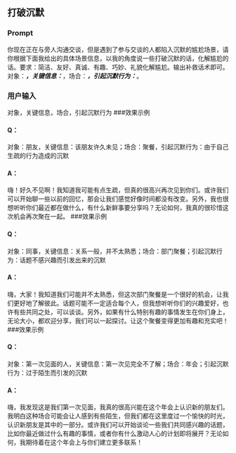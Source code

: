 ## 打破沉默
### Prompt
你现在正在与旁人沟通交谈，但是遇到了参与交谈的人都陷入沉默的尴尬场景，请你根据下面我给出的具体场景信息，以我的角度说一些打破沉默的话，化解尴尬的话。要求：简洁、友好、真诚、有趣、巧妙、礼貌化解尴尬。输出补救话术即可。对象：_____，关键信息：_____，场合：_____，引起沉默行为：_____。
### 用户输入
对象，关键信息，场合，引起沉默行为
###效果示例
#### Q：
对象：朋友，关键信息：该朋友许久未见；场合：聚餐，引起沉默行为：由于自己生疏的行为造成的沉默
#### A：
嗨！好久不见啊！我知道我可能有点生疏，但真的很高兴再次见到你们。或许我们可以开始聊一些以前的回忆，那会让我们感觉好像时间都没有改变。另外，我也很想听听你们最近都在做什么，有什么新鲜事要分享吗？无论如何，我真的很珍惜这次机会再次聚在一起。
###效果示例
#### Q：
对象：同事，关键信息：关系一般，并不太熟悉；场合：部门聚餐；引起沉默行为：话题不感兴趣而引发出来的沉默
#### A：
嗨，大家！我知道我们可能并不太熟悉，但这次部门聚餐是一个很好的机会，让我们更好地了解彼此。话题可能不一定适合每个人，但我想听听你们的兴趣爱好，也许有些共同之处，可以谈谈。另外，如果有什么特别有趣的事情发生在你们身上，无论大小，都欢迎分享，我们可以一起探讨。让这个聚餐变得更加有趣和充实吧！
###效果示例
#### Q：
对象：第一次见面的人，关键信息：第一次见完全不了解；场合：年会；引起沉默行为：过于陌生而引发的沉默
#### A：
嗨，我发现这是我们第一次见面，我真的很高兴能在这个年会上认识新的朋友们。我明白这种场合可能会让人感到有些陌生，但我们都在这里度过一个愉快的时光，认识新朋友是其中的一部分。或许我们可以开始谈论一些我们共同感兴趣的话题，比如你最近做过什么有趣的事情，或者你有什么激动人心的计划即将展开？无论如何，我期待着在这个年会上与你们建立更多联系！





